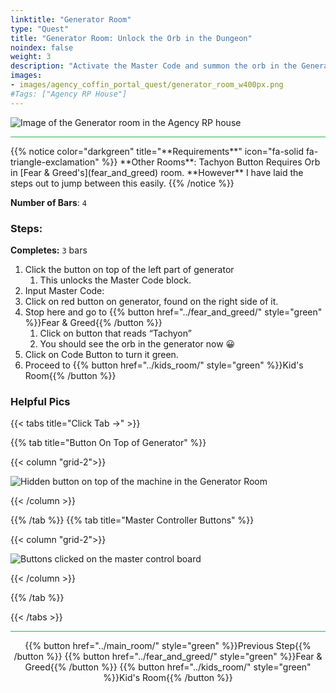 ```yaml
---
linktitle: "Generator Room"
type: "Quest"
title: "Generator Room: Unlock the Orb in the Dungeon"
noindex: false
weight: 3
description: "Activate the Master Code and summon the orb in the Generator Room, deep within the labyrinth beneath the Old Shack RP House."
images:
- images/agency_coffin_portal_quest/generator_room_w400px.png
#Tags: ["Agency RP House"]
---
```


![Image of the Generator room in the Agency RP house](/images/agency_coffin_portal_quest/generator_room_w400px.png)

<hr style="background-color: #28b44c" size=8>
{{% notice color="darkgreen" title="**Requirements**" icon="fa-solid fa-triangle-exclamation"  %}}
**Other Rooms**: Tachyon Button Requires Orb in [Fear & Greed's](fear_and_greed) room. **However** I have laid the steps out to jump between this easily.
{{% /notice %}}

**Number of Bars**: `4`

### Steps:

**Completes:** `3` bars
1. Click the button on top of the left part of generator
    1. This unlocks the Master Code block.
1. Input Master Code:
1. Click on red button on generator, found on the right side of it.
1. Stop here and go to {{% button href="../fear_and_greed/" style="green" %}}Fear & Greed{{% /button %}}
    1. Click on button that reads “Tachyon”
    1. You should see the orb in the generator now 😀
1. Click on Code Button to turn it green.
1. Proceed to {{% button href="../kids_room/" style="green" %}}Kid's Room{{% /button %}}

### Helpful Pics
{{< tabs title="Click Tab ->" >}}

{{% tab title="Button On Top of Generator" %}}

{{< column "grid-2">}}

![Hidden button on top of the machine in the Generator Room](/images/agency_coffin_portal_quest/generator_room_button_ontop_of_generator.png)

{{< /column >}}

{{% /tab %}}
{{% tab title="Master Controller Buttons" %}}

{{< column "grid-2">}}

![Buttons clicked on the master control board](/images/agency_coffin_portal_quest/generator_room_master_controler_button_order.png)

{{< /column >}}

{{% /tab %}}

{{< /tabs >}}

<hr style="background-color: #28b44c" size=8>

<div align="center">{{% button href="../main_room/" style="green" %}}Previous Step{{% /button %}} {{% button href="../fear_and_greed/" style="green" %}}Fear & Greed{{% /button %}} {{% button href="../kids_room/" style="green" %}}Kid's Room{{% /button %}}</div>

